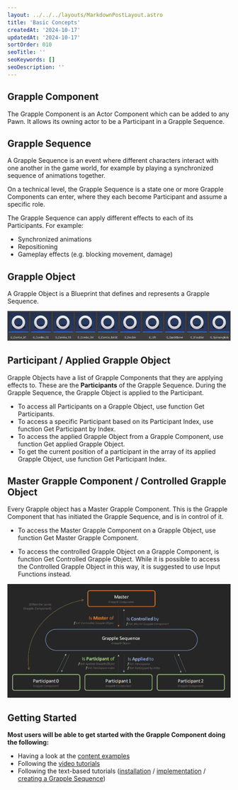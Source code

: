 ```yaml
---
layout: ../../../layouts/MarkdownPostLayout.astro
title: 'Basic Concepts'
createdAt: '2024-10-17'
updatedAt: '2024-10-17'
sortOrder: 010
seoTitle: ''
seoKeywords: []
seoDescription: ''
---
```


## Grapple Component

The Grapple Component is an Actor Component which can be added to any Pawn. It allows its owning actor to be a Participant in a Grapple Sequence.

## Grapple Sequence

A Grapple Sequence is an event where different characters interact with one another in the game world, for example by playing a synchronized sequence of animations together.

On a technical level, the Grapple Sequence is a state one or more Grapple Components can enter, where they each become Participant and assume a specific role.

The Grapple Sequence can apply different effects to each of its Participants. For example:

* Synchronized animations
* Repositioning
* Gameplay effects (e.g. blocking movement, damage)

## Grapple Object

A Grapple Object is a Blueprint that defines and represents a Grapple Sequence. 

![](../../../assets/grapple-component/basic-concepts-3.jpg)

## Participant / Applied Grapple Object

Grapple Objects have a list of Grapple Components that they are applying effects to. These are the **Participants** of the Grapple Sequence. During the Grapple Sequence, the Grapple Object is applied to the Participant.

* To access all Participants on a Grapple Object, use function <span class="function">Get Participants</span>.
* To access a specific Participant based on its Participant Index, use function <span class="function">Get Participant by Index</span>.
* To access the applied Grapple Object from a Grapple Component, use function <span class="function">Get applied Grapple Object</span>.
* To get the current position of a participant in the array of its applied Grapple Object, use function 
<span class="function">Get Participant Index</span>.

## Master Grapple Component / Controlled Grapple Object

Every Grapple object has a Master Grapple Component. This is the Grapple Component that has initiated the Grapple Sequence, and is in control of it.

* To access the Master Grapple Component on a Grapple Object, use function Get Master Grapple Component.

* To access the controlled Grapple Object on a Grapple Component, is function Get Controlled Grapple Object. While it is possible to access the Controlled Grapple Object in this way, it is suggested to use Input Functions instead.

![](../../../assets/grapple-component/relations.jpg)


## Getting Started

**Most users will be able to get started with the Grapple Component doing the following:**

* Having a look at the [content examples](/grapple-component/6-tutorials/040-accessing-content-examples)
* Following the [video tutorials](https://youtu.be/iCmOiVsCJYg?si=4oxtnZ-voIEjFjPk)
* Following the text-based tutorials ([installation](/grapple-component/6-tutorials/010-installation) / [implementation](/grapple-component/6-tutorials/020-implementation) / [creating a Grapple Sequence](/grapple-component/6-tutorials/050-creating-a-grapple-sequence))  


